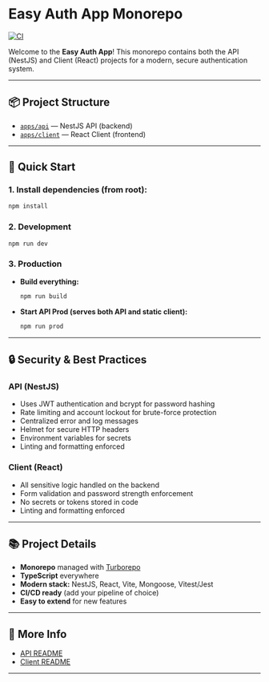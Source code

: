 # Easy Auth App Monorepo

[![CI](https://github.com/farQtech/easy-auth-app/actions/workflows/ci.yml/badge.svg)](https://github.com/farQtech/easy-auth-app/actions/workflows/ci.yml)

Welcome to the **Easy Auth App**! This monorepo contains both the API (NestJS) and Client (React) projects for a modern, secure authentication system.

---

## 📦 Project Structure

- [`apps/api`](./apps/api/README.md) — NestJS API (backend)
- [`apps/client`](./apps/client/README.md) — React Client (frontend)

---

## 🚀 Quick Start

### 1. Install dependencies (from root):
```sh
npm install
```

### 2. Development
  ```sh
  npm run dev
  ```

### 3. Production
- **Build everything:**
  ```sh
  npm run build
  ```
- **Start API Prod (serves both API and static client):**
  ```sh
  npm run prod
  ```

---

## 🔒 Security & Best Practices

### API (NestJS)
- Uses JWT authentication and bcrypt for password hashing
- Rate limiting and account lockout for brute-force protection
- Centralized error and log messages
- Helmet for secure HTTP headers
- Environment variables for secrets
- Linting and formatting enforced

### Client (React)
- All sensitive logic handled on the backend
- Form validation and password strength enforcement
- No secrets or tokens stored in code
- Linting and formatting enforced

---

## 📚 Project Details
- **Monorepo** managed with [Turborepo](https://turbo.build/)
- **TypeScript** everywhere
- **Modern stack:** NestJS, React, Vite, Mongoose, Vitest/Jest
- **CI/CD ready** (add your pipeline of choice)
- **Easy to extend** for new features

---

## 📄 More Info
- [API README](./apps/api/README.md)
- [Client README](./apps/client/README.md)

---

